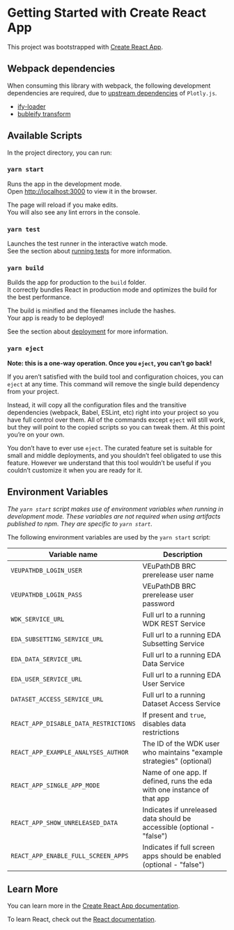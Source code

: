 # Getting Started with Create React App

This project was bootstrapped with [Create React App](https://github.com/facebook/create-react-app).

## Webpack dependencies

When consuming this library with webpack, the following development dependencies
are required, due to [upstream
dependencies](https://github.com/plotly/plotly.js/blob/master/BUILDING.md#webpack) of `Plotly.js`.

- [ify-loader](https://www.npmjs.com/package/ify-loader)
- [bubleify transform](https://www.npmjs.com/package/bubleify)

## Available Scripts

In the project directory, you can run:

### `yarn start`

Runs the app in the development mode.\
Open [http://localhost:3000](http://localhost:3000) to view it in the browser.

The page will reload if you make edits.\
You will also see any lint errors in the console.

### `yarn test`

Launches the test runner in the interactive watch mode.\
See the section about [running tests](https://facebook.github.io/create-react-app/docs/running-tests) for more information.

### `yarn build`

Builds the app for production to the `build` folder.\
It correctly bundles React in production mode and optimizes the build for the best performance.

The build is minified and the filenames include the hashes.\
Your app is ready to be deployed!

See the section about [deployment](https://facebook.github.io/create-react-app/docs/deployment) for more information.

### `yarn eject`

**Note: this is a one-way operation. Once you `eject`, you can’t go back!**

If you aren’t satisfied with the build tool and configuration choices, you can `eject` at any time. This command will remove the single build dependency from your project.

Instead, it will copy all the configuration files and the transitive dependencies (webpack, Babel, ESLint, etc) right into your project so you have full control over them. All of the commands except `eject` will still work, but they will point to the copied scripts so you can tweak them. At this point you’re on your own.

You don’t have to ever use `eject`. The curated feature set is suitable for small and middle deployments, and you shouldn’t feel obligated to use this feature. However we understand that this tool wouldn’t be useful if you couldn’t customize it when you are ready for it.

## Environment Variables

_The `yarn start` script makes use of environment variables when running in development mode. These variables are not required when using artifacts published to npm. They are specific to `yarn start`._

The following environment variables are used by the `yarn start` script:

| Variable name                         | Description                                                             |
| ------------------------------------- | ----------------------------------------------------------------------- |
| `VEUPATHDB_LOGIN_USER`                | VEuPathDB BRC prerelease user name                                      |
| `VEUPATHDB_LOGIN_PASS`                | VEuPathDB BRC prerelease user password                                  |
| `WDK_SERVICE_URL`                     | Full url to a running WDK REST Service                                  |
| `EDA_SUBSETTING_SERVICE_URL`          | Full url to a running EDA Subsetting Service                            |
| `EDA_DATA_SERVICE_URL`                | Full url to a running EDA Data Service                                  |
| `EDA_USER_SERVICE_URL`                | Full url to a running EDA User Service                                  |
| `DATASET_ACCESS_SERVICE_URL`          | Full url to a running Dataset Access Service                            |
| `REACT_APP_DISABLE_DATA_RESTRICTIONS` | If present and `true`, disables data restrictions                       |
| `REACT_APP_EXAMPLE_ANALYSES_AUTHOR`   | The ID of the WDK user who maintains "example strategies" (optional)    |
| `REACT_APP_SINGLE_APP_MODE`           | Name of one app. If defined, runs the eda with one instance of that app |
| `REACT_APP_SHOW_UNRELEASED_DATA`      | Indicates if unreleased data should be accessible (optional - "false")  |
| `REACT_APP_ENABLE_FULL_SCREEN_APPS`   | Indicates if full screen apps should be enabled (optional - "false")    |

## Learn More

You can learn more in the [Create React App documentation](https://facebook.github.io/create-react-app/docs/getting-started).

To learn React, check out the [React documentation](https://reactjs.org/).
